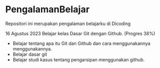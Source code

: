 # PengalamanBelajar
Repositori ini merupakan pengalaman belajarku di Dicoding

16 Agustus 2023
Belajar kelas Dasar Git dengan Github. (Progres 38%)

* Belajar tentang apa itu Git dan Github dan cara menggunakannya menggunakannya.
* Belajar dasar git
* Belajar studi kasus tentang pengarsipan menggunakan github.
